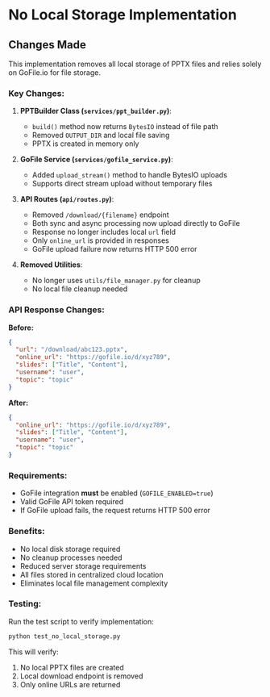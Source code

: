 # No Local Storage Implementation

## Changes Made

This implementation removes all local storage of PPTX files and relies solely on GoFile.io for file storage.

### Key Changes:

1. **PPTBuilder Class (`services/ppt_builder.py`)**:
   - `build()` method now returns `BytesIO` instead of file path
   - Removed `OUTPUT_DIR` and local file saving
   - PPTX is created in memory only

2. **GoFile Service (`services/gofile_service.py`)**:
   - Added `upload_stream()` method to handle BytesIO uploads
   - Supports direct stream upload without temporary files

3. **API Routes (`api/routes.py`)**:
   - Removed `/download/{filename}` endpoint
   - Both sync and async processing now upload directly to GoFile
   - Response no longer includes local `url` field
   - Only `online_url` is provided in responses
   - GoFile upload failure now returns HTTP 500 error

4. **Removed Utilities**:
   - No longer uses `utils/file_manager.py` for cleanup
   - No local file cleanup needed

### API Response Changes:

**Before:**
```json
{
  "url": "/download/abc123.pptx",
  "online_url": "https://gofile.io/d/xyz789",
  "slides": ["Title", "Content"],
  "username": "user",
  "topic": "topic"
}
```

**After:**
```json
{
  "online_url": "https://gofile.io/d/xyz789",
  "slides": ["Title", "Content"],
  "username": "user", 
  "topic": "topic"
}
```

### Requirements:

- GoFile integration **must** be enabled (`GOFILE_ENABLED=true`)
- Valid GoFile API token required
- If GoFile upload fails, the request returns HTTP 500 error

### Benefits:

- No local disk storage required
- No cleanup processes needed
- Reduced server storage requirements
- All files stored in centralized cloud location
- Eliminates local file management complexity

### Testing:

Run the test script to verify implementation:
```bash
python test_no_local_storage.py
```

This will verify:
1. No local PPTX files are created
2. Local download endpoint is removed
3. Only online URLs are returned
